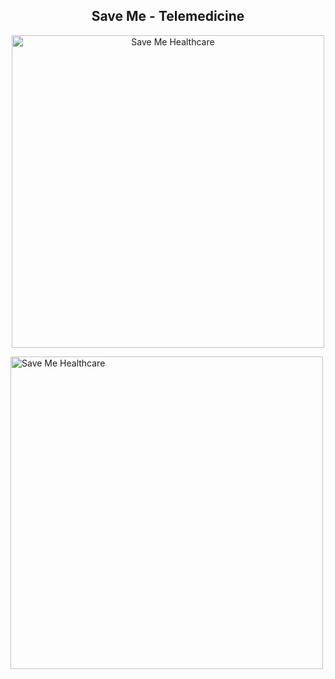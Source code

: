 <h2 align="center">Save Me - Telemedicine</h2>

<p align="center">
      <img src="https://ibb.co/3rQgfH0" alt="Save Me Healthcare"  width="500px" /> </br>
</p>

<img src="https://ibb.co/Lvm1bvX"  alt="Save Me Healthcare"  width="500px" />
<!-- <p align="center">
      <img src="https://ibb.co/3rQgfH0" alt="Save Me Healthcare"  width="500px" /> </br>
</p>

## Homepage

![Homepage Save Me Healthcare](public/preview.png) -->
Live View: https://save-me.vercel.app/
Server Code: https://github.com/devsspace/save-me-server/


### How to run this project

- Clone first `git clone https://github.com/samayun/save-me.git save-me`
- `cd save-me`
- run command `npm install`

- run command `npm run dev`
- browse: http://localhost:3000 for seeing main application views

## Project Features:

Technical

- Push notification
- Email marketing
- Collect user experience & feedback
- Multiple payment system
- User Registration
- Admin Panel

Health Sector

- Speciality wise Doctors categories
- Doctors appointments
- Video Call with doctor
- Follow up appointments with Doctor
- Digital prescription
- Emergency Ambulance
- Emergency Appointment
- Emergency Medicine Delivery
- Covid-19 test & Special care
- Medical Test Sample collection & Report processing

Blood Management

- Blood Bank management
- Patient info
- Donors info
- Search donors in local place

Nursing Home Care

- Regular Nursing care (6 hrs, 8 hrs, 12 hrs to 24 hrs) from Home
- Special Nursing Service
- Install saline
- Install catheter
- Injection, Insulin push
- Surgical dressing

Online Pharmacy

- All types of medicine (multi vendor)
- All types of vaccine
- All types of surgical equipment
- prescription upload for get proper medicine and save lifetime for future access
- 64 countries home delivery service
- Admin panel & Inventory management

# Used Technologies

Backend [API SERVER URI http://localhost:3000/api/graphql ]

- Language : Node.js
- Framework : Express.js
- ORM : Mongoose
- Database : MongoDB

Frontend

- Language : JavaScript
- Framework : NEXT.js
- UI component Library/framework : Tailwind CSS
